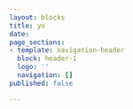 ```yaml
---
layout: blocks
title: yo
date: 
page_sections:
- template: navigation-header
  block: header-1
  logo: ''
  navigation: []
published: false

---
```

